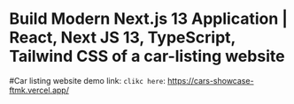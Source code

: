 # Build  Modern Next.js 13 Application | React, Next JS 13, TypeScript, Tailwind CSS of a car-listing website

#Car listing website demo link:
`clikc here`: https://cars-showcase-ftmk.vercel.app/

